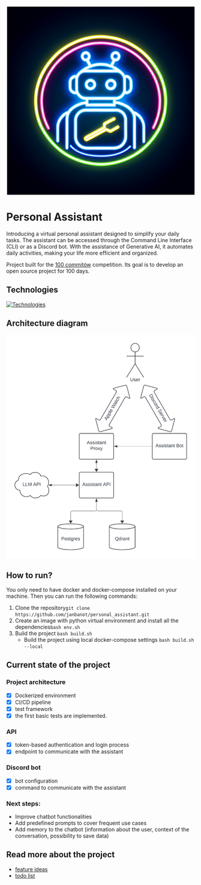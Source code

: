 <p align="center"><img src="docs/logo.png" alt="logo" width="500"/></p>

# Personal Assistant
Introducing a virtual personal assistant designed to simplify your daily tasks. The assistant can be accessed through the Command Line Interface (CLI) or as a Discord bot. With the assistance of Generative AI, it automates daily activities, making your life more efficient and organized.

Project built for the [100 commitów](https://100commitow.pl/) competition. Its goal is to develop an open source project for 100 days.

## Technologies
[![Technologies](https://skillicons.dev/icons?i=py,flask,postgres,docker,githubactions)](https://skillicons.dev)

## Architecture diagram
<p align="center"><img src="docs/diagram.png" alt="architecture diagram" width="640"/></p>

## How to run?
You only need to have docker and docker-compose installed on your machine. Then you can run the following commands:
1. Clone the repository```git clone https://github.com/janbanot/personal_assistant.git```
2. Create an image with python virtual environment and install all the dependencies```bash env.sh```
3. Build the project ```bash build.sh```
    - Build the project using local docker-compose settings ```bash build.sh --local```

## Current state of the project
### Project architecture
- [x] Dockerized environment
- [x] CI/CD pipeline
- [x] test framework
- [x] the first basic tests are implemented.

### API
- [x] token-based authentication and login process
- [x] endpoint to communicate with the assistant

### Discord bot
- [x] bot configuration
- [x] command to communicate with the assistant

### Next steps:
- Improve chatbot functionalities
- Add predefined prompts to cover frequent use cases
- Add memory to the chatbot (information about the user, context of the conversation, possibility to save data)

## Read more about the project
- [feature ideas](docs/feature_ideas.md)
- [todo list](docs/todo.md)
